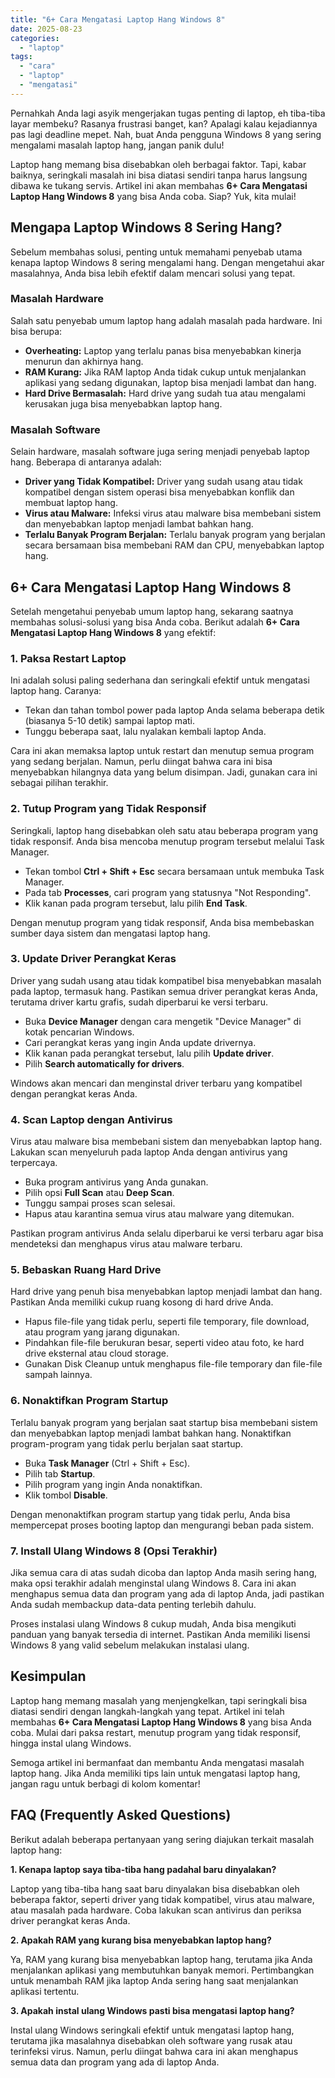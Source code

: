```yaml
---
title: "6+ Cara Mengatasi Laptop Hang Windows 8"
date: 2025-08-23
categories: 
  - "laptop"
tags: 
  - "cara"
  - "laptop"
  - "mengatasi"
---
```


Pernahkah Anda lagi asyik mengerjakan tugas penting di laptop, eh tiba-tiba layar membeku? Rasanya frustrasi banget, kan? Apalagi kalau kejadiannya pas lagi deadline mepet. Nah, buat Anda pengguna Windows 8 yang sering mengalami masalah laptop hang, jangan panik dulu!

Laptop hang memang bisa disebabkan oleh berbagai faktor. Tapi, kabar baiknya, seringkali masalah ini bisa diatasi sendiri tanpa harus langsung dibawa ke tukang servis. Artikel ini akan membahas **6+ Cara Mengatasi Laptop Hang Windows 8** yang bisa Anda coba. Siap? Yuk, kita mulai!

## Mengapa Laptop Windows 8 Sering Hang?

Sebelum membahas solusi, penting untuk memahami penyebab utama kenapa laptop Windows 8 sering mengalami hang. Dengan mengetahui akar masalahnya, Anda bisa lebih efektif dalam mencari solusi yang tepat.

### Masalah Hardware

Salah satu penyebab umum laptop hang adalah masalah pada hardware. Ini bisa berupa:

- **Overheating:** Laptop yang terlalu panas bisa menyebabkan kinerja menurun dan akhirnya hang.
- **RAM Kurang:** Jika RAM laptop Anda tidak cukup untuk menjalankan aplikasi yang sedang digunakan, laptop bisa menjadi lambat dan hang.
- **Hard Drive Bermasalah:** Hard drive yang sudah tua atau mengalami kerusakan juga bisa menyebabkan laptop hang.

### Masalah Software

Selain hardware, masalah software juga sering menjadi penyebab laptop hang. Beberapa di antaranya adalah:

- **Driver yang Tidak Kompatibel:** Driver yang sudah usang atau tidak kompatibel dengan sistem operasi bisa menyebabkan konflik dan membuat laptop hang.
- **Virus atau Malware:** Infeksi virus atau malware bisa membebani sistem dan menyebabkan laptop menjadi lambat bahkan hang.
- **Terlalu Banyak Program Berjalan:** Terlalu banyak program yang berjalan secara bersamaan bisa membebani RAM dan CPU, menyebabkan laptop hang.

## 6+ Cara Mengatasi Laptop Hang Windows 8

Setelah mengetahui penyebab umum laptop hang, sekarang saatnya membahas solusi-solusi yang bisa Anda coba. Berikut adalah **6+ Cara Mengatasi Laptop Hang Windows 8** yang efektif:

### 1\. Paksa Restart Laptop

Ini adalah solusi paling sederhana dan seringkali efektif untuk mengatasi laptop hang. Caranya:

- Tekan dan tahan tombol power pada laptop Anda selama beberapa detik (biasanya 5-10 detik) sampai laptop mati.
- Tunggu beberapa saat, lalu nyalakan kembali laptop Anda.

Cara ini akan memaksa laptop untuk restart dan menutup semua program yang sedang berjalan. Namun, perlu diingat bahwa cara ini bisa menyebabkan hilangnya data yang belum disimpan. Jadi, gunakan cara ini sebagai pilihan terakhir.

### 2\. Tutup Program yang Tidak Responsif

Seringkali, laptop hang disebabkan oleh satu atau beberapa program yang tidak responsif. Anda bisa mencoba menutup program tersebut melalui Task Manager.

- Tekan tombol **Ctrl + Shift + Esc** secara bersamaan untuk membuka Task Manager.
- Pada tab **Processes**, cari program yang statusnya "Not Responding".
- Klik kanan pada program tersebut, lalu pilih **End Task**.

Dengan menutup program yang tidak responsif, Anda bisa membebaskan sumber daya sistem dan mengatasi laptop hang.

### 3\. Update Driver Perangkat Keras

Driver yang sudah usang atau tidak kompatibel bisa menyebabkan masalah pada laptop, termasuk hang. Pastikan semua driver perangkat keras Anda, terutama driver kartu grafis, sudah diperbarui ke versi terbaru.

- Buka **Device Manager** dengan cara mengetik "Device Manager" di kotak pencarian Windows.
- Cari perangkat keras yang ingin Anda update drivernya.
- Klik kanan pada perangkat tersebut, lalu pilih **Update driver**.
- Pilih **Search automatically for drivers**.

Windows akan mencari dan menginstal driver terbaru yang kompatibel dengan perangkat keras Anda.

### 4\. Scan Laptop dengan Antivirus

Virus atau malware bisa membebani sistem dan menyebabkan laptop hang. Lakukan scan menyeluruh pada laptop Anda dengan antivirus yang terpercaya.

- Buka program antivirus yang Anda gunakan.
- Pilih opsi **Full Scan** atau **Deep Scan**.
- Tunggu sampai proses scan selesai.
- Hapus atau karantina semua virus atau malware yang ditemukan.

Pastikan program antivirus Anda selalu diperbarui ke versi terbaru agar bisa mendeteksi dan menghapus virus atau malware terbaru.

### 5\. Bebaskan Ruang Hard Drive

Hard drive yang penuh bisa menyebabkan laptop menjadi lambat dan hang. Pastikan Anda memiliki cukup ruang kosong di hard drive Anda.

- Hapus file-file yang tidak perlu, seperti file temporary, file download, atau program yang jarang digunakan.
- Pindahkan file-file berukuran besar, seperti video atau foto, ke hard drive eksternal atau cloud storage.
- Gunakan Disk Cleanup untuk menghapus file-file temporary dan file-file sampah lainnya.

### 6\. Nonaktifkan Program Startup

Terlalu banyak program yang berjalan saat startup bisa membebani sistem dan menyebabkan laptop menjadi lambat bahkan hang. Nonaktifkan program-program yang tidak perlu berjalan saat startup.

- Buka **Task Manager** (Ctrl + Shift + Esc).
- Pilih tab **Startup**.
- Pilih program yang ingin Anda nonaktifkan.
- Klik tombol **Disable**.

Dengan menonaktifkan program startup yang tidak perlu, Anda bisa mempercepat proses booting laptop dan mengurangi beban pada sistem.

### 7\. Install Ulang Windows 8 (Opsi Terakhir)

Jika semua cara di atas sudah dicoba dan laptop Anda masih sering hang, maka opsi terakhir adalah menginstal ulang Windows 8. Cara ini akan menghapus semua data dan program yang ada di laptop Anda, jadi pastikan Anda sudah membackup data-data penting terlebih dahulu.

Proses instalasi ulang Windows 8 cukup mudah, Anda bisa mengikuti panduan yang banyak tersedia di internet. Pastikan Anda memiliki lisensi Windows 8 yang valid sebelum melakukan instalasi ulang.

## Kesimpulan

Laptop hang memang masalah yang menjengkelkan, tapi seringkali bisa diatasi sendiri dengan langkah-langkah yang tepat. Artikel ini telah membahas **6+ Cara Mengatasi Laptop Hang Windows 8** yang bisa Anda coba. Mulai dari paksa restart, menutup program yang tidak responsif, hingga instal ulang Windows.

Semoga artikel ini bermanfaat dan membantu Anda mengatasi masalah laptop hang. Jika Anda memiliki tips lain untuk mengatasi laptop hang, jangan ragu untuk berbagi di kolom komentar!

## FAQ (Frequently Asked Questions)

Berikut adalah beberapa pertanyaan yang sering diajukan terkait masalah laptop hang:

**1\. Kenapa laptop saya tiba-tiba hang padahal baru dinyalakan?**

Laptop yang tiba-tiba hang saat baru dinyalakan bisa disebabkan oleh beberapa faktor, seperti driver yang tidak kompatibel, virus atau malware, atau masalah pada hardware. Coba lakukan scan antivirus dan periksa driver perangkat keras Anda.

**2\. Apakah RAM yang kurang bisa menyebabkan laptop hang?**

Ya, RAM yang kurang bisa menyebabkan laptop hang, terutama jika Anda menjalankan aplikasi yang membutuhkan banyak memori. Pertimbangkan untuk menambah RAM jika laptop Anda sering hang saat menjalankan aplikasi tertentu.

**3\. Apakah instal ulang Windows pasti bisa mengatasi laptop hang?**

Instal ulang Windows seringkali efektif untuk mengatasi laptop hang, terutama jika masalahnya disebabkan oleh software yang rusak atau terinfeksi virus. Namun, perlu diingat bahwa cara ini akan menghapus semua data dan program yang ada di laptop Anda.
